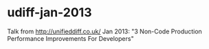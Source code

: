 udiff-jan-2013
==============

Talk from http://unifieddiff.co.uk/ Jan 2013: "3 Non-Code Production Performance Improvements For Developers"